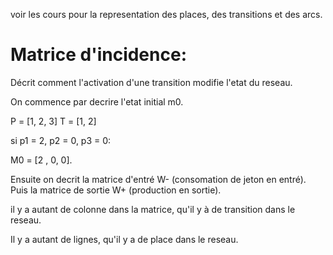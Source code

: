 voir les cours pour la representation des places, des transitions et des arcs.

# Matrice d'incidence:

Décrit comment l'activation d'une transition modifie l'etat du reseau.

On commence par decrire l'etat initial m0.

P =  [1, 2, 3]
T = [1, 2]

si p1 = 2, p2 = 0, p3 = 0:

M0 = [2 , 0, 0].

Ensuite on decrit la matrice d'entré W-  (consomation de jeton en entré).
Puis la matrice de sortie W+ (production en sortie).

il y a autant de colonne dans la matrice, qu'il y à de transition dans le reseau.

Il y a autant de lignes, qu'il y a de place dans le reseau.



